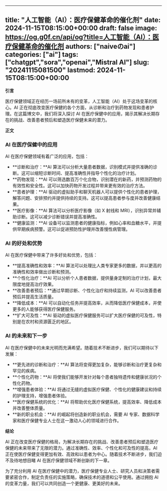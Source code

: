
---
title: "人工智能（AI）：医疗保健革命的催化剂"
date: 2024-11-15T08:15:00+00:00
draft: false
image: https://og.g0f.cn/api/og?title=人工智能（AI）：医疗保健革命的催化剂
authors: ["naiveのai"]
categories: ["ai"]
tags: ["chatgpt","sora","openai","Mistral AI"]
slug: "20241115081500"
lastmod: 2024-11-15T08:15:00+00:00
---
**引言**

医疗保健领域正在经历一场前所未有的变革，人工智能（AI）处于这场变革的核心。AI 正在彻底改变医疗保健的各个方面，从诊断和治疗到药物发现和患者护理。在这篇博文中，我们将深入探讨 AI 在医疗保健中的应用，揭示其解决长期存在的挑战、改善患者预后和塑造医疗保健未来的潜力。

**正文**

### AI 在医疗保健中的应用

AI 在医疗保健领域有着广泛的应用，包括：

- **诊断和治疗：**AI 算法可以分析大量患者数据，识别模式并提供准确的诊断。这可以缩短诊断时间、提高准确性并指导个性化的治疗计划。
- **药物发现：**AI 可以筛选数百万个化合物，识别潜在的新药，并预测药物的有效性和安全性。这可以加快药物开发过程并带来更有效的治疗方法。
- **患者护理：**AI 驱动的虚拟助手和聊天机器人可以提供个性化的患者护理，解答问题、安排预约并提供持续的支持。这可以提高患者参与度并改善健康结果。
- **医疗影像：**AI 算法可以分析医疗影像（如 X 射线和 MRI），识别异常并辅助诊断。这可以减少诊断错误并提高准确性。
- **健康监测：**AI 设备可以监测患者的健康指标，例如心率和血糖水平，并提供早期疾病预警。这可以促进预防性护理并改善慢性病管理。

### AI 的好处和优势

AI 在医疗保健中带来了许多好处和优势，包括：

- **提高准确性和效率：**AI 算法可以处理比人类专家更多的数据，并以更高的准确性和效率做出诊断和预测。
- **个性化治疗：**AI 可以分析个人患者数据，提供量身定制的治疗计划，最大限度地提高治疗效果。
- **改善患者预后：**通过早期诊断、个性化治疗和持续监测，AI 可以改善患者预后并提高生活质量。
- **降低成本：**AI 可以自动化任务并提高效率，从而降低医疗保健成本，并使更多的人能够获得医疗保健服务。
- **扩大可及性：**AI 驱动的虚拟医疗保健服务可以扩大医疗保健的可及性，特别是在农村和资源匮乏的地区。

### AI 的未来和下一步

AI 在医疗保健中的未来光明而充满希望。随着技术不断进步，我们可以期待以下发展：

- **更先进的诊断和治疗：**AI 算法将变得更加复杂，能够诊断和治疗更复杂和罕见的疾病。
- **个性化药物：**AI 将使我们能够开发针对每个患者独特遗传和健康状况的个性化药物。
- **增强患者体验：**AI 将通过无缝的虚拟医疗保健、个性化的健康建议和持续的护理支持，增强患者体验。
- **医疗保健系统的优化：**AI 将帮助优化医疗保健系统，提高效率、降低成本并改善整体质量。
- **新的职业机会：**AI 的崛起将创造新的职业机会，需要 AI 专家、数据科学家和医疗保健专业人士在这一激动人心的领域进行合作。

**结论**

AI 正在改变医疗保健的格局，为解决长期存在的挑战、改善患者预后和塑造医疗保健的未来带来了无限的潜力。通过准确性、效率、个性化和可及性的提高，AI 正在使医疗保健变得更加有效、高效和以患者为中心。随着技术不断进步，我们迫不及待地想目睹 AI 在医疗保健领域不断创新的下一章。

为了充分利用 AI 在医疗保健中的潜力，医疗保健专业人士、研究人员和决策者需要紧密合作，制定负责任的实施策略，确保技术的道德和公平使用。通过拥抱 AI 的变革力量，我们可以共同创造一个更健康、更美好的未来。